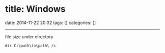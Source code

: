 title: Windows
==========
date: 2014-11-22 20:32
tags: []
categories: []
- - -

file size under directory
```
dir C:\path\to\path\ /s
```
